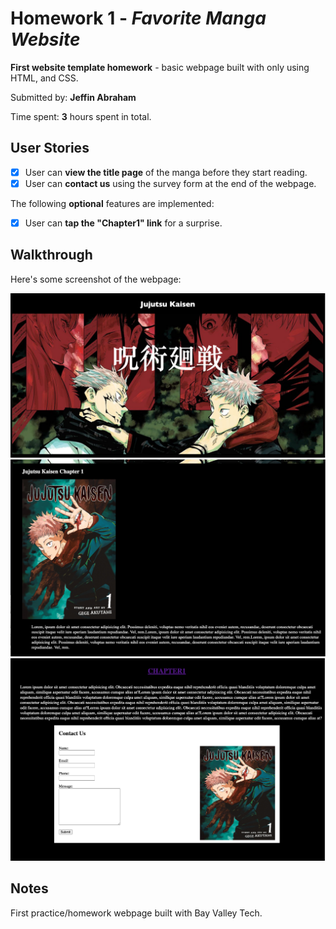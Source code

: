 # Homework 1 - *Favorite Manga Website*

**First website template homework** - basic webpage built with only using HTML, and CSS.

Submitted by: **Jeffin Abraham**

Time spent: **3** hours spent in total.

## User Stories

* [x] User can **view the title page** of the manga before they start reading.
* [x] User can **contact us** using the survey form at the end of the webpage.

The following **optional** features are implemented:

* [x] User can **tap the "Chapter1" link** for a surprise.

## Walkthrough

Here's some screenshot of the webpage:

<img src='ss1.png' title='1st Screenshot' width='' alt='1st Screenshot' />
<img src='ss2.png' title='2nd Screenshot' width='' alt='2nd Screenshot' />
<img src='ss3.png' title='3rd Screenshot' width='' alt='3rd Screenshot' />


## Notes

First practice/homework webpage built with Bay Valley Tech.
